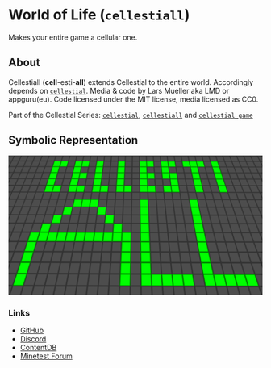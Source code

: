 # World of Life (`cellestiall`)

Makes your entire game a cellular one.

## About

Cellestiall (**cell**-esti-**all**) extends Cellestial to the entire world. Accordingly depends on [`cellestial`](https://github.com/appgurueu/cellestial). Media & code by Lars Mueller aka LMD or appguru(eu). Code licensed under the MIT license, media licensed as CC0. 

Part of the Cellestial Series: [`cellestial`](https://github.com/appgurueu/cellestial), [`cellestiall`](https://github.com/appgurueu/cellestiall) and [`cellestial_game`](https://github.com/appgurueu/cellestial_game)

## Symbolic Representation

![Screenshot](screenshot.png)

### Links

* [GitHub](https://github.com/appgurueu/cellestiall)
* [Discord](https://discordapp.com/invite/ysP74by)
* [ContentDB](https://content.minetest.net/packages/LMD/cellestiall)
* [Minetest Forum](https://forum.minetest.net/viewtopic.php?f=9&t=24457&p=369920)